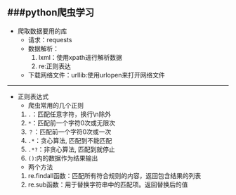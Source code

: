 ###python爬虫学习
---
- 爬取数据要用的库
    - 请求：requests
    - 数据解析：
        1. lxml：使用xpath进行解析数据
        2. re:正则表达
    - 下载网络文件：urllib:使用urlopen来打开网络文件
---
- 正则表达式
    - 爬虫常用的几个正则
    1. `.`：匹配任意字符，换行\n除外
    2. `*`：匹配前一个字符0次或无限次
    3. `？`：匹配前一个字符0次或一次
    4. `.*`：贪心算法, 匹配到不能匹配
    5. `.*?`：非贪心算法, 匹配到就停止
    6. `()`:内的数据作为结果输出
    - 两个方法
    1. re.findall函数：匹配所有符合规则的内容，返回包含结果的列表
    2. re.sub函数：用于替换字符串中的匹配项。返回替换后的值
